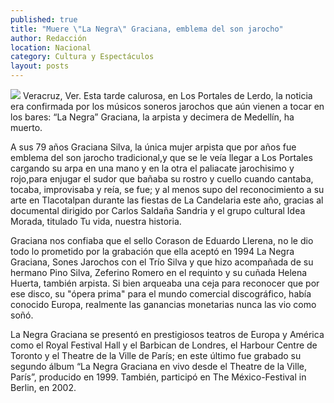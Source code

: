 ```yaml
---
published: true
title: "Muere \"La Negra\" Graciana, emblema del son jarocho"
author: Redacción
location: Nacional
category: Cultura y Espectáculos
layout: posts
---
```


![](http://i.imgur.com/415lXH5m.jpg)
Veracruz, Ver. Esta tarde calurosa, en Los Portales de Lerdo, la noticia era confirmada por los músicos soneros jarochos que aún vienen a tocar en los bares: “La Negra” Graciana, la arpista y decimera de Medellín, ha muerto.

A sus 79 años Graciana Silva, la única mujer arpista que por años fue emblema del son jarocho tradicional,y que se le veía llegar a Los Portales cargando su arpa en una mano y en la otra el paliacate jarochisimo y rojo,para enjugar el sudor que bañaba su rostro y cuello cuando cantaba, tocaba, improvisaba y reía, se fue; y al menos supo del reconocimiento a su arte en Tlacotalpan durante las fiestas de La Candelaria este año, gracias al documental dirigido por Carlos Saldaña Sandria y el grupo cultural Idea Morada, titulado Tu vida, nuestra historia.

Graciana nos confiaba que el sello Corason de Eduardo Llerena, no le dio todo lo prometido por la grabación que ella aceptó en 1994 La Negra Graciana, Sones Jarochos con el Trío Silva y que hizo acompañada de su hermano Pino Silva, Zeferino Romero en el requinto y su cuñada Helena Huerta, también arpista. Si bien arqueaba una ceja para reconocer que por ese disco, su "ópera prima" para el mundo comercial discográfico, había conocido Europa, realmente las ganancias monetarias nunca las vio como soñó.

La Negra Graciana se presentó en prestigiosos teatros de Europa y América como el Royal Festival Hall y el Barbican de Londres, el Harbour Centre de Toronto y el Theatre de la Ville de París; en este último fue grabado su segundo álbum “La Negra Graciana en vivo desde el Theatre de la Ville, París”, producido en 1999. También, participó en The México-Festival in Berlin, en 2002.
